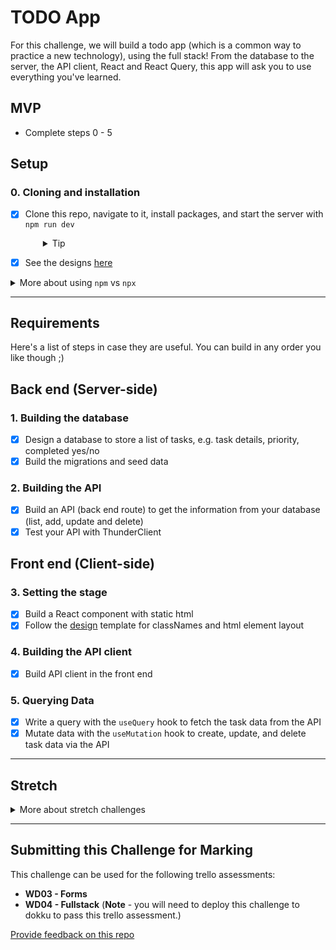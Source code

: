 # TODO App

For this challenge, we will build a todo app (which is a common way to practice a new technology), using the full stack! From the database to the server, the API client, React and React Query, this app will ask you to use everything you've learned.

## MVP

- Complete steps 0 - 5

## Setup

### 0. Cloning and installation

- [x] Clone this repo, navigate to it, install packages, and start the server with `npm run dev`
  <details style="padding-left: 2em">
    <summary>Tip</summary>

  You may also want to start a new branch

  ```sh
  cd todo-full-stack
  npm i
  git checkout -b <branchname>
  npm run dev
  ```

  </details>

- [x] See the designs [here](http://localhost:5173/designs/index.html)

<details>
  <summary>More about using <code>npm</code> vs <code>npx</code></summary>

- When running knex, run `npm run knex <command>`, e.g. `npm run knex migrate:latest` rather than using `npx`
</details>

---

## Requirements

Here's a list of steps in case they are useful. You can build in any order you like though ;)

## Back end (Server-side)

### 1. Building the database

- [x] Design a database to store a list of tasks, e.g. task details, priority, completed yes/no
- [x] Build the migrations and seed data

### 2. Building the API

- [x] Build an API (back end route) to get the information from your database (list, add, update and delete)
- [x] Test your API with ThunderClient

## Front end (Client-side)

### 3. Setting the stage

- [x] Build a React component with static html
- [x] Follow the [design](./public/designs/index.html) template for classNames and html element layout

### 4. Building the API client

- [x] Build API client in the front end

### 5. Querying Data

- [x] Write a query with the `useQuery` hook to fetch the task data from the API
- [x] Mutate data with the `useMutation` hook to create, update, and delete task data via the API

---

## Stretch

<details>
  <summary>More about stretch challenges</summary>

- Forms can be tough to build accessibly. First ensure all parts of your form can be reached and used with keyboard-only navigation. Then test your form page with the WAVE browser extension, and fix any accessibility issues it detects

</details>

---

## Submitting this Challenge for Marking

This challenge can be used for the following trello assessments:

- **WD03 - Forms**
- **WD04 - Fullstack** (**Note** - you will need to deploy this challenge to dokku to pass this trello assessment.)

[Provide feedback on this repo](https://docs.google.com/forms/d/e/1FAIpQLSfw4FGdWkLwMLlUaNQ8FtP2CTJdGDUv6Xoxrh19zIrJSkvT4Q/viewform?usp=pp_url&entry.1958421517=todo-full-stack)
